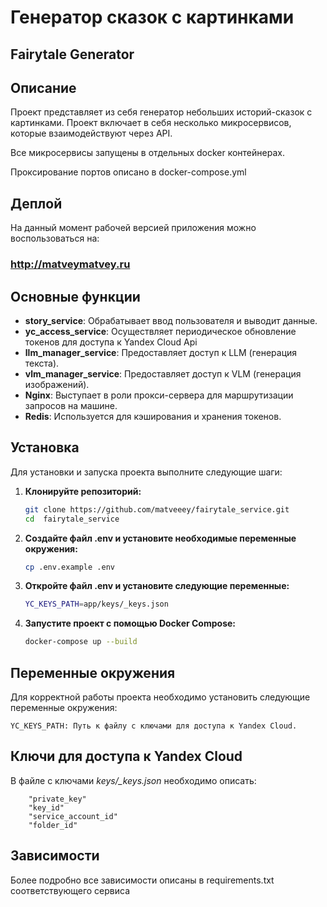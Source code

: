 # Генератор сказок с картинками
## Fairytale Generator

## Описание

Проект представляет из себя генератор небольших историй-сказок с картинками. Проект включает в себя несколько микросервисов, которые взаимодействуют через API.

Все микросервисы запущены в отдельных docker контейнерах.

Проксирование портов описано в docker-compose.yml

## Деплой

На данный момент рабочей версией приложения можно воспользоваться на:
### http://matveymatvey.ru

## Основные функции

- **story_service**: Обрабатывает ввод пользователя и выводит данные.
- **yc_access_service**: Осуществляет периодическое обновление токенов для доступа к Yandex Cloud Api
- **llm_manager_service**: Предоставляет доступ к LLM (генерация текста).
- **vlm_manager_service**: Предоставляет доступ к VLM (генерация изображений).
- **Nginx**: Выступает в роли прокси-сервера для маршрутизации запросов на машине.
- **Redis**: Используется для кэширования и хранения токенов.

## Установка

Для установки и запуска проекта выполните следующие шаги:

1. **Клонируйте репозиторий:**

    ```bash
    git clone https://github.com/matveeey/fairytale_service.git
    cd  fairytale_service

2. **Создайте файл .env и установите необходимые переменные окружения:**

    ```bash
    cp .env.example .env
    ```

3. **Откройте файл .env и установите следующие переменные:**

    ```bash
    YC_KEYS_PATH=app/keys/_keys.json
    ```

4. **Запустите проект с помощью Docker Compose:**
    
    ```bash
    docker-compose up --build
    ```

## Переменные окружения

Для корректной работы проекта необходимо установить следующие переменные окружения:

    YC_KEYS_PATH: Путь к файлу с ключами для доступа к Yandex Cloud.

## Ключи для доступа к Yandex Cloud
В файле с ключами *keys/_keys.json* необходимо описать:
```
    "private_key" 
	"key_id"
	"service_account_id"
	"folder_id"
```

## Зависимости

Более подробно все зависимости описаны в requirements.txt соответствующего сервиса